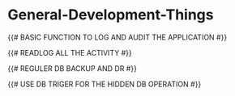 # General-Development-Things

{{# BASIC FUNCTION TO LOG AND AUDIT THE APPLICATION #}}

{{# READLOG ALL THE ACTIVITY #}}

{{# REGULER DB BACKUP AND DR #}}

{{# USE DB TRIGER FOR THE HIDDEN DB OPERATION #}}
